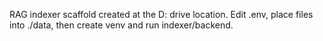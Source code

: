 RAG indexer scaffold created at the D: drive location. Edit .env, place files into ./data, then create venv and run indexer/backend.
